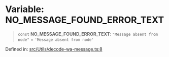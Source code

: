 # Variable: NO\_MESSAGE\_FOUND\_ERROR\_TEXT

> `const` **NO\_MESSAGE\_FOUND\_ERROR\_TEXT**: `"Message absent from node"` = `'Message absent from node'`

Defined in: [src/Utils/decode-wa-message.ts:8](https://github.com/Fokusdotid/Baileys/blob/d7495b24bcd136e35724329fba661cfcc0bc8eed/src/Utils/decode-wa-message.ts#L8)
